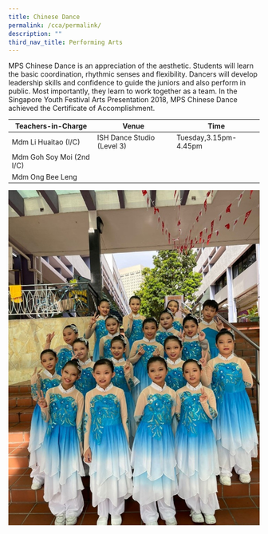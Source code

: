 ```yaml
---
title: Chinese Dance
permalink: /cca/permalink/
description: ""
third_nav_title: Performing Arts
---
```


MPS Chinese Dance is an appreciation of the aesthetic. Students will learn the basic coordination, rhythmic senses and flexibility. Dancers will develop leadership skills and confidence to guide the juniors and also perform in public. Most importantly, they learn to work together as a team. In the Singapore Youth Festival Arts Presentation 2018, MPS Chinese Dance achieved the Certificate of Accomplishment.


| Teachers-in-Charge| Venue | Time |
| -------- | -------- | -------- |
| Mdm Li Huaitao (I/C)     | ISH Dance Studio (Level 3)     | Tuesday,3.15pm-4.45pm     |
| Mdm Goh Soy Moi (2nd I/C)    |     |      |
| Mdm Ong Bee Leng     |     |     |

![](/images/Chinese%20Dance.jpeg)